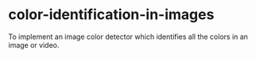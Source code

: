 # color-identification-in-images
To implement an image color detector which identifies all the colors in an  image or video.
